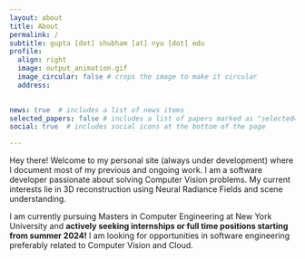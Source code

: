 ```yaml
---
layout: about
title: About
permalink: /
subtitle: gupta [dot] shubham [at] nyu [dot] edu 
profile:
  align: right
  image: output_animation.gif
  image_circular: false # crops the image to make it circular
  address: 
  

news: true  # includes a list of news items
selected_papers: false # includes a list of papers marked as "selected={true}"
social: true  # includes social icons at the bottom of the page

---
```


Hey there! Welcome to my personal site (always under development) where I document most of my previous and ongoing work. I am a software developer passionate about solving Computer Vision problems. My current interests lie in 3D reconstruction using Neural Radiance Fields and scene understanding.

I am currently pursuing Masters in Computer Engineering at New York University and <b>actively seeking internships or full time positions starting from summer 2024!</b> I am looking for opportunities in software engineering preferably related to Computer Vision and Cloud.

<!-- Write your biography here. Tell the world about yourself. Link to your favorite [subreddit](http://reddit.com). You can put a picture in, too. The code is already in, just name your picture `prof_pic.jpg` and put it in the `img/` folder.

Put your address / P.O. box / other info right below your picture. You can also disable any these elements by editing `profile` property of the YAML header of your `_pages/about.md`. Edit `_bibliography/papers.bib` and Jekyll will render your [publications page](/al-folio/publications/) automatically.

Link to your social media connections, too. This theme is set up to use [Font Awesome icons](http://fortawesome.github.io/Font-Awesome/) and [Academicons](https://jpswalsh.github.io/academicons/), like the ones below. Add your Facebook, Twitter, LinkedIn, Google Scholar, or just disable all of them. -->
